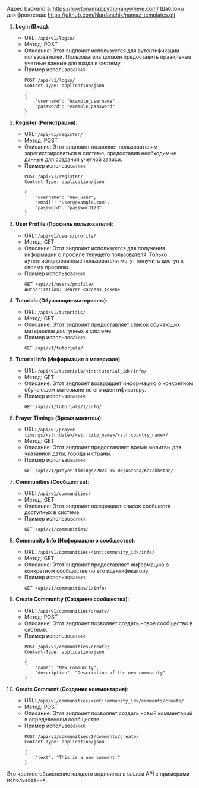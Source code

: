 Адрес backend'a: https://howtonamaz.pythonanywhere.com/
Шаблоны для фронтенда: https://github.com/Nurdanchik/namaz_templates.git

1. **Login (Вход)**:
   - URL: `/api/v1/login/`
   - Метод: POST
   - Описание: Этот эндпоинт используется для аутентификации пользователей. Пользователь должен предоставить правильные учетные данные для входа в систему.
   - Пример использования: 
     ```http
     POST /api/v1/login/
     Content-Type: application/json
     
     {
         "username": "example_username",
         "password": "example_password"
     }
     ```

2. **Register (Регистрация)**:
   - URL: `/api/v1/register/`
   - Метод: POST
   - Описание: Этот эндпоинт позволяет пользователям зарегистрироваться в системе, предоставив необходимые данные для создания учетной записи.
   - Пример использования: 
     ```http
     POST /api/v1/register/
     Content-Type: application/json
     
     {
         "username": "new_user",
         "email": "user@example.com",
         "password": "password123"
     }
     ```

3. **User Profile (Профиль пользователя)**:
   - URL: `/api/v1/users/profile/`
   - Метод: GET
   - Описание: Этот эндпоинт используется для получения информации о профиле текущего пользователя. Только аутентифицированные пользователи могут получить доступ к своему профилю.
   - Пример использования: 
     ```http
     GET /api/v1/users/profile/
     Authorization: Bearer <access_token>
     ```

4. **Tutorials (Обучающие материалы)**:
   - URL: `/api/v1/tutorials/`
   - Метод: GET
   - Описание: Этот эндпоинт предоставляет список обучающих материалов доступных в системе.
   - Пример использования: 
     ```http
     GET /api/v1/tutorials/
     ```

5. **Tutorial Info (Информация о материале)**:
   - URL: `/api/v1/tutorials/<int:tutorial_id>/info/`
   - Метод: GET
   - Описание: Этот эндпоинт возвращает информацию о конкретном обучающем материале по его идентификатору.
   - Пример использования: 
     ```http
     GET /api/v1/tutorials/1/info/
     ```

6. **Prayer Timings (Время молитвы)**:
   - URL: `/api/v1/prayer-timings/<str:date>/<str:city_name>/<str:country_name>/`
   - Метод: GET
   - Описание: Этот эндпоинт предоставляет время молитвы для указанной даты, города и страны.
   - Пример использования: 
     ```http
     GET /api/v1/prayer-timings/2024-05-08/Astana/Kazakhstan/
     ```

7. **Communities (Сообщества)**:
   - URL: `/api/v1/communities/`
   - Метод: GET
   - Описание: Этот эндпоинт возвращает список сообществ доступных в системе.
   - Пример использования: 
     ```http
     GET /api/v1/communities/
     ```

8. **Community Info (Информация о сообществе)**:
   - URL: `/api/v1/communities/<int:community_id>/info/`
   - Метод: GET
   - Описание: Этот эндпоинт предоставляет информацию о конкретном сообществе по его идентификатору.
   - Пример использования: 
     ```http
     GET /api/v1/communities/1/info/
     ```

9. **Create Community (Создание сообщества)**:
   - URL: `/api/v1/communities/create/`
   - Метод: POST
   - Описание: Этот эндпоинт позволяет создать новое сообщество в системе.
   - Пример использования: 
     ```http
     POST /api/v1/communities/create/
     Content-Type: application/json
     
     {
         "name": "New Community",
         "description": "Description of the new community"
     }
     ```

10. **Create Comment (Создание комментария)**:
    - URL: `/api/v1/communities/<int:community_id>/comments/create/`
    - Метод: POST
    - Описание: Этот эндпоинт позволяет создать новый комментарий в определенном сообществе.
    - Пример использования: 
      ```http
      POST /api/v1/communities/1/comments/create/
      Content-Type: application/json
      
      {
          "text": "This is a new comment."
      }
      ```
   
Это краткое объяснение каждого эндпоинта в вашем API с примерами использования.
